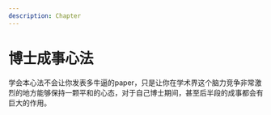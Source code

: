 ```yaml
---
description: Chapter
---
```


# 博士成事心法

学会本心法不会让你发表多牛逼的paper，只是让你在学术界这个脑力竞争非常激烈的地方能够保持一颗平和的心态，对于自己博士期间，甚至后半段的成事都会有巨大的作用。

